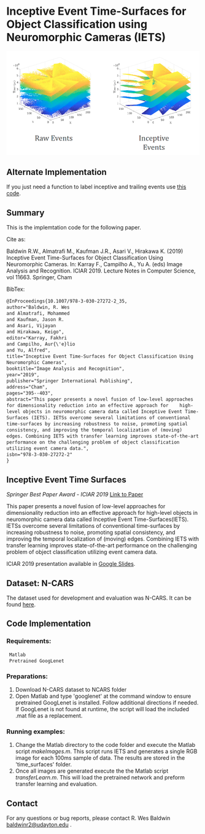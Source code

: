 # Inceptive Event Time-Surfaces for Object Classification using Neuromorphic Cameras (IETS)

![Missing Image](https://github.com/bald6354/iets/blob/master/images/rotDisk_IETS.png "IETS Denoised Dataset")

## Alternate Implementation
If you just need a function to label inceptive and trailing events use [this code](https://github.com/bald6354/inceptiveEvents).

## Summary
This is the implemtation code for the following paper.

Cite as:

Baldwin R.W., Almatrafi M., Kaufman J.R., Asari V., Hirakawa K. (2019) Inceptive Event Time-Surfaces for Object Classification Using Neuromorphic Cameras. In: Karray F., Campilho A., Yu A. (eds) Image Analysis and Recognition. ICIAR 2019. Lecture Notes in Computer Science, vol 11663. Springer, Cham

BibTex:

    @InProceedings{10.1007/978-3-030-27272-2_35,
    author="Baldwin, R. Wes
    and Almatrafi, Mohammed
    and Kaufman, Jason R.
    and Asari, Vijayan
    and Hirakawa, Keigo",
    editor="Karray, Fakhri
    and Campilho, Aur{\'e}lio
    and Yu, Alfred",
    title="Inceptive Event Time-Surfaces for Object Classification Using Neuromorphic Cameras",
    booktitle="Image Analysis and Recognition",
    year="2019",
    publisher="Springer International Publishing",
    address="Cham",
    pages="395--403",
    abstract="This paper presents a novel fusion of low-level approaches for dimensionality reduction into an effective approach for    high-level objects in neuromorphic camera data called Inceptive Event Time-Surfaces (IETS). IETSs overcome several limitations of conventional time-surfaces by increasing robustness to noise, promoting spatial consistency, and improving the temporal localization of (moving) edges. Combining IETS with transfer learning improves state-of-the-art performance on the challenging problem of object classification utilizing event camera data.",
    isbn="978-3-030-27272-2"
    }

## Inceptive Event Time Surfaces 

*Springer Best Paper Award - ICIAR 2019* 
[Link to Paper](https://rdcu.be/bQcGk)

This  paper  presents  a  novel  fusion  of  low-level  approaches for dimensionality reduction into an effective approach for high-level objects in neuromorphic camera data called Inceptive Event Time-Surfaces(IETS). IETSs overcome several limitations of conventional time-surfaces by  increasing  robustness  to  noise,  promoting  spatial  consistency,  and improving the temporal localization of (moving) edges. Combining IETS with transfer learning improves state-of-the-art performance on the challenging problem of object classification utilizing event camera data.

ICIAR 2019 presentation available in [Google Slides](https://docs.google.com/presentation/d/1xXY7GWQ0IKP8-hhdGIIOJRE7IwZfoV0jTsZWWTzpYwA/edit?usp=sharing).

## Dataset: N-CARS 
The dataset used for development and evaluation was N-CARS. It can be found [here](https://www.prophesee.ai/dataset-n-cars/).

## Code Implementation
### Requirements:
     Matlab
     Pretrained GoogLenet
     
### Preparations:
1. Download N-CARS dataset to NCARS folder
2. Open Matlab and type 'googlenet' at the command window to ensure pretrained GoogLenet is installed. Follow additional directions if needed. If GoogLenet is not found at runtime, the script will load the included .mat file as a replacement.

### Running examples:
1. Change the Matlab directory to the code folder and execute the Matlab script *makeImages.m*. This script runs IETS and generates a single RGB image for each 100ms sample of data. The results are stored in the 'time_surfaces' folder.
2. Once all images are generated execute the the Matlab script *transferLearn.m*. This will load the pretrained network and preform transfer learning and evaluation.

## Contact 
For any questions or bug reports, please contact R. Wes Baldwin baldwinr2@udayton.edu .
